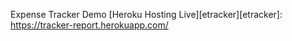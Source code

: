 Expense Tracker Demo
[Heroku Hosting Live][etracker][etracker]: https://tracker-report.herokuapp.com/
